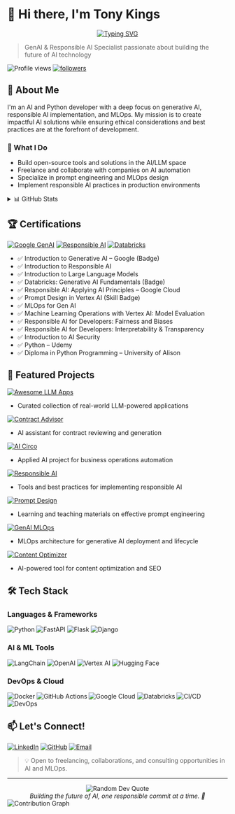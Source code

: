 # 👋 Hi there, I'm Tony Kings

<div align="center">
  
[![Typing SVG](https://readme-typing-svg.herokuapp.com?font=Fira+Code&pause=1000&color=2D9596&random=false&width=435&lines=GenAI+%26+Responsible+AI+Specialist;Python+Developer+%7C+MLOps+Engineer;Prompt+Engineering+Expert)](https://git.io/typing-svg)

</div>

> GenAI & Responsible AI Specialist passionate about building the future of AI technology

<p align="left">
<img src="https://komarev.com/ghpvc/?username=kingogie88&label=Profile%20views&color=0e75b6&style=flat" alt="Profile views" />
<a href="https://github.com/kingogie88?tab=followers">
    <img alt="followers" title="Follow me on Github" src="https://custom-icon-badges.demolab.com/github/followers/kingogie88?color=236ad3&labelColor=1155ba&style=for-the-badge&logo=person-add&label=Follow&logoColor=white"/></a>
</p>

## 🚀 About Me

I'm an AI and Python developer with a deep focus on generative AI, responsible AI implementation, and MLOps. My mission is to create impactful AI solutions while ensuring ethical considerations and best practices are at the forefront of development.

### 🎯 What I Do
- Build open-source tools and solutions in the AI/LLM space
- Freelance and collaborate with companies on AI automation
- Specialize in prompt engineering and MLOps design
- Implement responsible AI practices in production environments

<details>
<summary>📊 GitHub Stats</summary>
<div align="center">
  <img src="https://github-readme-stats.vercel.app/api?username=kingogie88&show_icons=true&theme=tokyonight" alt="GitHub Stats" />
  <img src="https://github-readme-streak-stats.herokuapp.com/?user=kingogie88&theme=tokyonight" alt="GitHub Streak" />
</div>
</details>

## 🏆 Certifications

<div align="left">

[![Google GenAI](https://img.shields.io/badge/Google-Generative_AI-4285F4?style=for-the-badge&logo=google&logoColor=white)](https://www.cloudskillsboost.google/public_profiles/)
[![Responsible AI](https://img.shields.io/badge/Google-Responsible_AI-34A853?style=for-the-badge&logo=google&logoColor=white)](https://www.cloudskillsboost.google/public_profiles/)
[![Databricks](https://img.shields.io/badge/Databricks-GenAI_Fundamentals-FF3621?style=for-the-badge&logo=databricks&logoColor=white)](https://www.databricks.com/learn/certification)

- ✅ Introduction to Generative AI – Google (Badge)
- ✅ Introduction to Responsible AI
- ✅ Introduction to Large Language Models
- ✅ Databricks: Generative AI Fundamentals (Badge)
- ✅ Responsible AI: Applying AI Principles – Google Cloud
- ✅ Prompt Design in Vertex AI (Skill Badge)
- ✅ MLOps for Gen AI
- ✅ Machine Learning Operations with Vertex AI: Model Evaluation
- ✅ Responsible AI for Developers: Fairness and Biases
- ✅ Responsible AI for Developers: Interpretability & Transparency
- ✅ Introduction to AI Security
- ✅ Python – Udemy
- ✅ Diploma in Python Programming – University of Alison

</div>

## 💼 Featured Projects

<div align="left">

[![Awesome LLM Apps](https://img.shields.io/badge/Awesome_LLM_Apps-333333?style=for-the-badge&logo=github)](https://github.com/kingogie88/awesome-llm-apps)
- Curated collection of real-world LLM-powered applications

[![Contract Advisor](https://img.shields.io/badge/Contract_Advisor-333333?style=for-the-badge&logo=github)](https://github.com/kingogie88/professional-contract-advisor)
- AI assistant for contract reviewing and generation

[![AI Circo](https://img.shields.io/badge/AI_Circo-333333?style=for-the-badge&logo=github)](https://github.com/kingogie88/ai-circo-kingmasonltd)
- Applied AI project for business operations automation

[![Responsible AI](https://img.shields.io/badge/Responsible_AI-333333?style=for-the-badge&logo=github)](https://github.com/kingogie88/responsible-ai-implementation)
- Tools and best practices for implementing responsible AI

[![Prompt Design](https://img.shields.io/badge/Prompt_Design-333333?style=for-the-badge&logo=github)](https://github.com/kingogie88/prompt-design-tutorial)
- Learning and teaching materials on effective prompt engineering

[![GenAI MLOps](https://img.shields.io/badge/GenAI_MLOps-333333?style=for-the-badge&logo=github)](https://github.com/kingogie88/genai-mlops-pipeline)
- MLOps architecture for generative AI deployment and lifecycle

[![Content Optimizer](https://img.shields.io/badge/Content_Optimizer-333333?style=for-the-badge&logo=github)](https://github.com/kingogie88/automated-content-optimizer)
- AI-powered tool for content optimization and SEO

</div>

## 🛠️ Tech Stack

### Languages & Frameworks
<div align="left">

![Python](https://img.shields.io/badge/Python-3776AB?style=for-the-badge&logo=python&logoColor=white)
![FastAPI](https://img.shields.io/badge/FastAPI-009688?style=for-the-badge&logo=fastapi&logoColor=white)
![Flask](https://img.shields.io/badge/Flask-000000?style=for-the-badge&logo=flask&logoColor=white)
![Django](https://img.shields.io/badge/Django-092E20?style=for-the-badge&logo=django&logoColor=white)

### AI & ML Tools
![LangChain](https://img.shields.io/badge/LangChain-121212?style=for-the-badge&logo=chainlink&logoColor=white)
![OpenAI](https://img.shields.io/badge/OpenAI-412991?style=for-the-badge&logo=openai&logoColor=white)
![Vertex AI](https://img.shields.io/badge/Vertex_AI-4285F4?style=for-the-badge&logo=google-cloud&logoColor=white)
![Hugging Face](https://img.shields.io/badge/Hugging_Face-FFD21E?style=for-the-badge&logo=huggingface&logoColor=black)

### DevOps & Cloud
![Docker](https://img.shields.io/badge/Docker-2496ED?style=for-the-badge&logo=docker&logoColor=white)
![GitHub Actions](https://img.shields.io/badge/GitHub_Actions-2088FF?style=for-the-badge&logo=github-actions&logoColor=white)
![Google Cloud](https://img.shields.io/badge/Google_Cloud-4285F4?style=for-the-badge&logo=google-cloud&logoColor=white)
![Databricks](https://img.shields.io/badge/Databricks-FF3621?style=for-the-badge&logo=databricks&logoColor=white)
![CI/CD](https://img.shields.io/badge/CI/CD-2088FF?style=for-the-badge&logo=github-actions&logoColor=white)
![DevOps](https://img.shields.io/badge/DevOps-1572B6?style=for-the-badge&logo=azure-devops&logoColor=white)

</div>

## 📫 Let's Connect!

<div align="left">

[![LinkedIn](https://img.shields.io/badge/LinkedIn-Tony_Kings-0077B5?style=for-the-badge&logo=linkedin)](https://www.linkedin.com/in/tony-kings-6610a45a/)
[![GitHub](https://img.shields.io/badge/GitHub-kingogie88-181717?style=for-the-badge&logo=github)](https://github.com/kingogie88)
[![Email](https://img.shields.io/badge/Email-Contact_Me-D14836?style=for-the-badge&logo=gmail&logoColor=white)](mailto:your.email@example.com)

</div>

> 💡 Open to freelancing, collaborations, and consulting opportunities in AI and MLOps.

---
<div align="center">
    <img src="https://quotes-github-readme.vercel.app/api?type=horizontal&theme=tokyonight" alt="Random Dev Quote"/>
    <br/>
    <i>Building the future of AI, one responsible commit at a time. 🚀</i>
</div>

<!-- Activity Graph -->
<img src="https://github-readme-activity-graph.vercel.app/graph?username=kingogie88&theme=tokyo-night" alt="Contribution Graph" />
